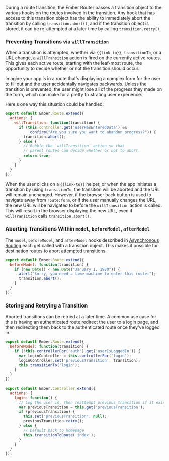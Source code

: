 During a route transition, the Ember Router passes a transition
object to the various hooks on the routes involved in the transition.
Any hook that has access to this transition object has the ability
to immediately abort the transition by calling `transition.abort()`,
and if the transition object is stored, it can be re-attempted at a
later time by calling `transition.retry()`.

### Preventing Transitions via `willTransition`

When a transition is attempted, whether via `{{link-to}}`, `transitionTo`,
or a URL change, a `willTransition` action is fired on the currently
active routes. This gives each active route, starting with the leaf-most
route, the opportunity to decide whether or not the transition should occur.

Imagine your app is in a route that's displaying a complex form for the user
to fill out and the user accidentally navigates backwards. Unless the
transition is prevented, the user might lose all of the progress they
made on the form, which can make for a pretty frustrating user experience.

Here's one way this situation could be handled:

```javascript {data-filename=app/routes/form.js}
export default Ember.Route.extend({
  actions: {
    willTransition: function(transition) {
      if (this.controller.get('userHasEnteredData') &&
          !confirm("Are you sure you want to abandon progress?")) {
        transition.abort();
      } else {
        // Bubble the `willTransition` action so that
        // parent routes can decide whether or not to abort.
        return true;
      }
    }
  }
});
```

When the user clicks on a `{{link-to}}` helper, or when the app initiates a
transition by using `transitionTo`, the transition will be aborted and the URL
will remain unchanged. However, if the browser back button is used to
navigate away from `route:form`, or if the user manually changes the URL, the
new URL will be navigated to before the `willTransition` action is
called. This will result in the browser displaying the new URL, even if
`willTransition` calls `transition.abort()`.

### Aborting Transitions Within `model`, `beforeModel`, `afterModel`

The `model`, `beforeModel`, and `afterModel` hooks described in
[Asynchronous Routing](../asynchronous-routing/)
each get called with a transition object. This makes it possible for
destination routes to abort attempted transitions.

```javascript {data-filename=app/routes/disco.js}
export default Ember.Route.extend({
  beforeModel: function(transition) {
    if (new Date() < new Date("January 1, 1980")) {
      alert("Sorry, you need a time machine to enter this route.");
      transition.abort();
    }
  }
});
```

### Storing and Retrying a Transition

Aborted transitions can be retried at a later time. A common use case
for this is having an authenticated route redirect the user to a login
page, and then redirecting them back to the authenticated route once
they've logged in.

```javascript {data-filename=app/routes/some-authenticated.js}
export default Ember.Route.extend({
  beforeModel: function(transition) {
    if (!this.controllerFor('auth').get('userIsLoggedIn')) {
      var loginController = this.controllerFor('login');
      loginController.set('previousTransition', transition);
      this.transitionTo('login');
    }
  }
});
```

```javascript {data-filename=app/controllers/login.js}
export default Ember.Controller.extend({
  actions: {
    login: function() {
      // Log the user in, then reattempt previous transition if it exists.
      var previousTransition = this.get('previousTransition');
      if (previousTransition) {
        this.set('previousTransition', null);
        previousTransition.retry();
      } else {
        // Default back to homepage
        this.transitionToRoute('index');
      }
    }
  }
});
```

<!-- eof - needed for pages that end in a code block  -->
